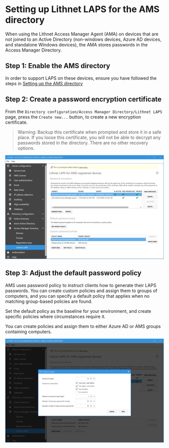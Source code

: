 # Setting up Lithnet LAPS for the AMS directory
When using the Lithnet Access Manager Agent (AMA) on devices that are not joined to an Active Directory (non-windows devices, Azure AD devices, and standalone Windows devices), the AMA stores passwords in the Access Manager Directory.

## Step 1: Enable the AMS directory
In order to support LAPS on these devices, ensure you have followed the steps in [Setting up the AMS directory](Setting-up-the-AMS-directory)

## Step 2: Create a password encryption certificate
From the `Directory configuration/Access Manager Directory/Lithnet LAPS` page, press the `Create new...` button, to create a new encryption certificate. 

> Warning: Backup this certificate when prompted and store it in a safe place. If you loose this certificate, you will not be able to decrypt any passwords stored in the directory. There are no other recovery options.

<img src="../images/ui-page-lithnet-laps-for-ams.png" >

## Step 3: Adjust the default password policy
AMS uses password policy to instruct clients how to generate their LAPS passwords. You can create custom policies and assign them to groups of computers, and you can specify a default policy that applies when no matching group-based policies are found.

Set the default policy as the baseline for your environment, and create specific policies where circumstances require it.

You can create policies and assign them to either Azure AD or AMS groups containing computers.

<img src="../images/ui-page-lithnet-laps-default-password-policy.png" >

